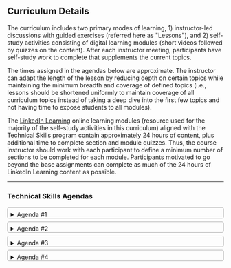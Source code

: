 ## Curriculum Details

<p>
    The curriculum includes two primary modes of learning, 1) instructor-led discussions with guided exercises (referred
    here as "Lessons"), and 2) self-study activities consisting of digital learning modules (short videos followed by
    quizzes on the content). After each instructor meeting, participants have self-study work to complete that
    supplements the current topics.
</p>
<p>
    The times assigned in the agendas below are approximate. The instructor can adapt the length of the lesson by
    reducing depth on certain topics while maintaining the minimum breadth and coverage of defined topics (i.e., lessons
    should be shortened uniformly to maintain coverage of all curriculum topics instead of taking a deep dive into the
    first few topics and not having time to expose students to all modules).
</p>
<p>
    The <a href="https://www.linkedin.com/learning/" target="_blank">LinkedIn Learning</a> online learning modules
    (resource used for the majority of the self-study activities in this curriculum) aligned with the Technical Skills
    program contain approximately 24 hours of content, plus additional time to complete section and module quizzes.
    Thus, the course instructor should work with each participant to define a minimum number of sections to be completed
    for each module. Participants motivated to go beyond the base assignments can complete as much of the 24 hours of
    LinkedIn Learning content as possible.
</p>
<hr>
<style>
    details {
        border: 1px solid #aaa;
        border-radius: 4px;
        padding: 0.5em 0.5em 0;
        margin-bottom: 0.5em;
    }

    summary {
        font-weight: bold;
        margin: -0.5em -0.5em 0;
        padding: 0.5em;
        background-color: #777777;
        color: white;
    }

    details[open] {
        padding: 0.5em;
        margin-bottom: 0.5em;
    }

    details[open] summary {
        border-bottom: 1px solid #aaa;
        margin-bottom: 0.5em;
        background-color: #e94600;
    }

    .active, summary:hover {
        background-color: #e94600;
    }

    .thick {
        border-bottom: 0.01em solid #8c8b8b;
    }

    .table-style {
        font-family: "Roboto Slab", ff-tisa-web-pro, Georgia, Arial, sans-serif;
        border-collapse: collapse;
        width: 100%;
        padding-left: 1em;
        font-size: 0.9em;
    }

    .table-style td, .table-style th {
        border: 1px solid #ddd;
        padding: 8px;
    }

    .table-style tr:nth-child(even) {
        background-color: #f2f2f2;
    }

    .table-style tr:hover {
        background-color: #ddd;
    }

    .table-style th {
        padding-top: 12px;
        padding-bottom: 12px;
        text-align: left;
        background-color: #777777;
        color: white;
    }

    .indent-paragraph {
        padding-left: 1em;
        padding-right: 1em;
    }
</style>

### Technical Skills Agendas

<!-- AGENDA #1 -->
<details>
    <summary>Agenda #1</summary>
    <div class="card">
        <h3>Lesson Overview</h3>
        <div class="container">
            <p>This first lesson begins with any enrollment and orientation process steps necessary to start. Next,
                provide students with
                an overview of the curriculum. This first lesson is designed to provide some initial context to why
                they will be learning the technical skills ahead. Videos and discussions regarding topics such as
                learning how
                computers work and the relationship between computer hardware and software will help provide context
                and excitement for the technical material that follows. Learning content produced by <a
                        href="https://code.org" target="_blank">Code.org</a> is
                designed to get people interested in learning about computers and software development. A selection of
                their
                videos covers topics relevant to this curriculum, and are fairly short and of professional
                quality. The instructor can play the videos and engage in discussions after each.</p>
            <p>
            <p><em>Example Video:<br></em>
                <iframe width="560" height="315" src="https://www.youtube.com/embed/OAx_6-wdslM?si=nXQHawBbTCdccXcc"
                        title="YouTube video player" frameborder="0"
                        allow="accelerometer; autoplay; clipboard-write; encrypted-media; gyroscope; picture-in-picture; web-share"
                        allowfullscreen></iframe>
            </p>
            <p class="indent-paragraph">
            <hr>
            <h3>Lesson Plan</h3>
            <ol>
                <li>Welcome students to the program. Complete any orientation steps as necessary to begin.</li>
                <li>Provide students with an overview of the Technical Skills curriculum, including the modules that
                    will be covered and the format of the various learning activities (e.g., instructor-led lessons and
                    online digital learning modules (e.g., the <a href="https://www.linkedin.com/learning/"
                                                                  target="_blank">LinkedIn Learning</a> platform).
                </li>
                <li>Make sure participants are settled in, answer any questions, and transition to the first lesson.
                    Review the lesson presentation for 'Computer Hardware' by clicking the 'Lesson
                    Presentation' (link located on row #2 in the table below).
                </li>
                <li>Play linked videos and engage in group discussion after each.</li>
                <li>Next, move on to the topic of Computer Networking. Review the lesson presentation for
                    'How Computer Networks Work' by clicking the 'Lesson Presentation' (link located on row #3 in the
                    table below)
                </li>
                <li>Play linked videos and engage in group discussion after each.</li>
                <li>Explain the concept of 'Self-Study' (i.e., work that participants will complete prior to the next
                    meeting) and assign their first LinkedIn Learning modules in preparation
                    for next session.
                </li>
                <li>Check in with students before the end of the session to gauge how they are feeling at the end of
                    their first day. Ask: What questions do you have?
                </li>
            </ol>
            <table class="table-style">
                <tr>
                    <th>#</th>
                    <th>MODULE</th>
                    <th>TOPIC</th>
                    <th>RESOURCE</th>
                    <th>TIME</th>
                </tr>
                <tr>
                    <td>1</td>
                    <td>Welcome</td>
                    <td>Orientation materials</td>
                    <td>Enrollment documents</td>
                    <td>0:30</td>
                </tr>
                <tr>
                    <td>2</td>
                    <td>Hardware</td>
                    <td>
                        <ul>
                            <li>How Computers Work</li>
                            <li>Memory</li>
                            <li>Storage Devices</li>
                            <li>Motherboards</li>
                            <li>Power</li>
                            <li>Multifunctional Devices</li>
                        </ul>
                    </td>
                    <td>
                        <ul>
                            <li><a href="../file/Technical_Skills_Files/presentations/Computer_Hardware.pdf"
                                   target="_blank"><i
                                    class="fa fa-file" aria-hidden="true"></i> Lesson Presentation</a></li>
                            <li><a href="https://youtu.be/OAx_6-wdslM?si=1TWi_tLGqXTo_njs" target="_blank"><i
                                    class="fa fa-video-camera" aria-hidden="true"></i> How
                                Computers Work - 1</a></li>
                            <li><a href="https://youtu.be/mCq8-xTH7jA?si=k-Z28XQ7DPiz7c5n" target="_blank"><i
                                    class="fa fa-video-camera" aria-hidden="true"></i> How
                                Computers Work - 2</a></li>
                            <li><a href="https://youtu.be/92TaQRBwPSs?si=HevSLJpWGRd3KKe_" target="_blank"><i
                                    class="fa fa-video-camera" aria-hidden="true"></i> What
                                Do Computers Do?</a></li>
                            <li><a href="https://youtu.be/USCBCmwMCDA?si=5muhCiQMiwhEU4WS" target="_blank"><i
                                    class="fa fa-video-camera" aria-hidden="true"></i> Binary & Data</a></li>
                            <li><a href="https://youtu.be/ZoqMiFKspAA?si=VOVjd4kyhSPA8ITB" target="_blank"><i
                                    class="fa fa-video-camera" aria-hidden="true"></i> Circuits & Logic</a></li>
                            <li><a href="https://youtu.be/DKGZlaPlVLY?si=JNgSwEgTKbEFigcn" target="_blank"><i
                                    class="fa fa-video-camera" aria-hidden="true"></i> CPU, Memory, I/O</a></li>
                            <li><a href="https://youtu.be/xnyFYiK2rSY?si=0Wub3T0MdM94mp_2" target="_blank"><i
                                    class="fa fa-video-camera" aria-hidden="true"></i> Hardware & Software</a></li>
                        </ul>
                    </td>
                    <td>1:00</td>
                </tr>
                <tr>
                    <td>3</td>
                    <td>Networking</td>
                    <td>
                        <ul>
                            <li>How Networks Work</li>
                            <li>Network Devices</li>
                            <li>Wireless Network Standards</li>
                            <li>Network Services</li>
                            <li>Network Configurations</li>
                            <li>DNS Configuration</li>
                            <li>Internet Connections</li>
                            <li>Network Tools</li>
                            <li>Browser Security</li>
                        </ul>
                    </td>
                    <td>
                        <ul>
                            <li><a href="../file/Technical_Skills_Files/presentations/Computer_Networks.pdf"
                                   target="_blank"><i
                                    class="fa fa-file" aria-hidden="true"></i> Lesson Presentation</a></li>
                            <li><a href="https://youtu.be/Dxcc6ycZ73M?si=7vfpuhqbMWKwmbUj" target="_blank"><i
                                    class="fa fa-video-camera" aria-hidden="true"></i> What is the Internet?</a></li>
                            <li><a href="https://youtu.be/ZhEf7e4kopM?si=Zw4vsvZTH6XPjQx2" target="_blank"><i
                                    class="fa fa-video-camera" aria-hidden="true"></i> Wires, Cables & Wifi</a></li>
                            <li><a href="https://youtu.be/5o8CwafCxnU?si=3KDGiP25ceK43TBf" target="_blank"><i
                                    class="fa fa-video-camera" aria-hidden="true"></i> IP Addresses & DNS</a></li>
                            <li><a href="https://youtu.be/AYdF7b3nMto?si=GTfn3eJt-vhaR5K-" target="_blank"><i
                                    class="fa fa-video-camera" aria-hidden="true"></i> Packets & Routing</a></li>
                            <li><a href="https://youtu.be/kBXQZMmiA4s?si=VdkBXJRnJLbbQdqW" target="_blank"><i
                                    class="fa fa-video-camera" aria-hidden="true"></i> HTTP & HTML</a></li>
                            <li><a href="https://youtu.be/LVV_93mBfSU?si=YjSpGEDvVA23quV1" target="_blank"><i
                                    class="fa fa-video-camera" aria-hidden="true"></i> How Search Works</a></li>
                        </ul>
                    </td>
                    <td>1:00</td>
                </tr>
            </table>
        </div>
    </div>
    <hr class="thick">
    <h3>Self-Study</h3>
    <p class="indent-paragraph">Participants should work toward completion of the following before the next lesson:<br>
    <ol class="indent-paragraph">
        <li><em>LinkedIn Learning</em>: <strong>Computer Components and Peripherals for IT Technicians</strong></li>
        <li><em>LinkedIn Learning</em>: <strong>Networking Foundations: Networking Basics</strong></li>
    </ol>
    <p class="indent-paragraph">Section/Module Quizzes should be completed after watching the topic videos.
</details>
<!-- END AGENDA #1 -->

<!-- AGENDA #2 -->
<details>
    <summary>Agenda #2</summary>
    <div class="card">
        <h3>Lesson Overview</h3>
        <div class="container">
            <p>This second lesson covers the topics of Cloud Computing and Client-Side Virtualization. The lesson
                presentation covers important concepts, while the activity is designed to expose students to some of the
                major cloud vendors and their various service offerings. Two LinkedIn Learning modules round out the
                lesson: <em>Learning Cloud Computing: Core Concepts</em> and <em>Learning Virtualization.</em></p>
            <p class="indent-paragraph">
            <hr>
            <h3>Lesson Plan</h3>
            <ol>
                <li>Welcome students to the session. Ask how the first session went and field any questions regarding
                    the self-study assignments.
                </li>
                <li>Provide students with an overview of the plan for today's session.
                </li>
                <li>Next, transition to the first lesson. Review the lesson presentation for 'Virtualization and Cloud
                    Computing' by clicking the 'Lesson Presentation' (link located on row #1 in the table below).
                </li>
                <li>Play the three linked overview videos on Cloud Computing and discuss with students.</li>
                <li>ACTIVITY: students visit three major cloud providers' websites and explore offerings. Locate the
                    Documentation and gain familiarity with the information available and how to navigate the structure
                    and use the search features to quickly access the information. The instructor may select a specific
                    topic(s) from the documentation and have students practice their search skills to locate it.
                    Effectively using technical documentation is an important skill to develop.
                    <ul>
                        <li><a href="https://aws.amazon.com"
                               target="_blank"><i
                                class="fa fa-external-link" aria-hidden="true"></i> https://aws.amazon.com</a> and <a
                                href="https://docs.aws.amazon.com"
                                target="_blank"><i
                                class="fa fa-external-link" aria-hidden="true"></i> https://docs.aws.amazon.com</a></li>
                        <li><a href="https://azure.microsoft.com/en-us"
                               target="_blank"><i
                                class="fa fa-external-link" aria-hidden="true"></i>
                            https://azure.microsoft.com/en-us</a> and <a href="https://learn.microsoft.com/en-us/azure/"
                                                                         target="_blank"><i
                                class="fa fa-external-link" aria-hidden="true"></i>
                            https://learn.microsoft.com/en-us/azure/</a></li>
                        <li><a href="https://cloud.google.com/?hl=en"
                               target="_blank"><i
                                class="fa fa-external-link" aria-hidden="true"></i> https://cloud.google.com/?hl=en</a>
                            and <a href="https://cloud.google.com/docs/"
                                   target="_blank"><i
                                    class="fa fa-external-link" aria-hidden="true"></i>
                                https://cloud.google.com/docs/</a></li>
                    </ul>
                </li>
                <li>Check in with students before the end of the lesson to gauge how they are feeling at the end of
                    their second day. Ask: What questions do you have?
                </li>
            </ol>
            <table class="table-style">
                <tr>
                    <th>#</th>
                    <th>MODULE</th>
                    <th>TOPIC</th>
                    <th>RESOURCE</th>
                    <th>TIME</th>
                </tr>
                <tr>
                    <td>1</td>
                    <td>Virtualization & <br>Cloud Computing</td>
                    <td>
                        <ul>
                            <li>Cloud Computing</li>
                            <li>Client-Side Virtualization</li>
                        </ul>
                    </td>
                    <td>
                        <ul>
                            <li>
                                <a href="../file/Technical_Skills_Files/presentations/Virtualization_and_Cloud_Computing.pdf"
                                   target="_blank"><i
                                        class="fa fa-file" aria-hidden="true"></i> Lesson Presentation</a></li>
                            <li><a href="https://youtu.be/mxT233EdY5c?si=QiLYjKOxfsICkkUq" target="_blank"><i
                                    class="fa fa-video-camera" aria-hidden="true"></i> What is Cloud Computing?</a></li>
                            <li><a href="https://youtu.be/oPSHs71mTVU?si=_K17NZX08ScpuPBm" target="_blank"><i
                                    class="fa fa-video-camera" aria-hidden="true"></i> Microsoft Azure Overview</a></li>
                            <li><a href="https://youtu.be/4D3X6Xl5c_Y?si=EgvrQwVzeChsZO72" target="_blank"><i
                                    class="fa fa-video-camera" aria-hidden="true"></i> Google Cloud Platform</a></li>
                            <li>Activity: Cloud Vendors</li>
                            <li>After activity and discussion, begin <br>LinkedIn Learning modules</li>
                        </ul>
                    </td>
                    <td>2:00</td>
                </tr>
            </table>
        </div>
    </div>
    <hr class="thick">
    <h3>Self-Study</h3>
    <p class="indent-paragraph">Participants should work toward completion of the following before the next lesson:<br>
    <ol class="indent-paragraph">
        <li><em>LinkedIn Learning</em>: <strong>Learning Cloud Computing: Core Concepts</strong></li>
        <li><em>LinkedIn Learning</em>: <strong>Learning Virtualization</strong></li>
    </ol>
    <p class="indent-paragraph">Section/Module Quizzes should be completed after watching the topic videos.
</details>
<!-- END AGENDA #2 -->

<!-- AGENDA #3 -->
<details>
    <summary>Agenda #3</summary>
    <div class="card">
        <h3>Lesson Overview</h3>
        <div class="container">
            <p>The third agenda covers the modules on Hardware & Networking Troubleshooting and Operating Systems. Three
                LinkedIn Learning modules round out the
                lesson: <em>Troubleshooting Common PC Issues for Users</em>, <em>CompTIA A+ Core 2 (220-1102) Cert Prep:
                    3 Operating Systems.</em>, and <em>Cert Prep: LPI Linux Essentials (010-160)</em>. The third module,
                Linux Essentials contains some advanced content that will provide a challenge for students looking to go
                a bit beyond. The instructor should work with each student to set personal completion goals regarding
                this content.</p>
            <p class="indent-paragraph">
            <hr>
            <h3>Lesson Plan</h3>
            <ol>
                <li>Welcome students to the session. Ask how the previous session went and field any questions regarding
                    the self-study assignments.
                </li>
                <li>Provide students with an overview of the plan for today's meeting.
                </li>
                <li>Next, transition to the first lesson. Review the lesson presentation for 'Troubleshooting' by
                    clicking the 'Lesson Presentation' (link located on row #1 in the table below).
                </li>
                <li>Next, transition to the second lesson. Review the lesson presentation for 'Operating Systems' by
                    clicking the 'Lesson Presentation' (link located on row #2 in the table below).
                </li>
                <li>DEMO: Demonstrate command line use. Show students common commands such as changing directories,
                    creating and moving files, and executing scripts.
                </li>
                <li>Check in with students before the end of the lesson to gauge how they are feeling at the end of
                    their third meeting. Ask: What questions do you have?
                </li>
            </ol>
            <table class="table-style">
                <tr>
                    <th>#</th>
                    <th>MODULE</th>
                    <th>TOPIC</th>
                    <th>RESOURCE</th>
                    <th>TIME</th>
                </tr>
                <tr>
                    <td>1</td>
                    <td>Hardware & Networking <br>Troubleshooting</td>
                    <td>
                        <ul>
                            <li>Troubleshooting Mobile Device</li>
                            <li>Troubleshooting Networks</li>
                        </ul>
                    </td>
                    <td>
                        <ul>
                            <li><a href="../file/Technical_Skills_Files/presentations/Troubleshooting.pdf"
                                   target="_blank"><i
                                    class="fa fa-file" aria-hidden="true"></i> Lesson Presentation</a></li>
                        </ul>
                    </td>
                    <td>1:00</td>
                </tr>
                <tr>
                    <td>2</td>
                    <td>Operating Systems</td>
                    <td>
                        <ul>
                            <li>Windows Commands</li>
                            <li>The Windows OS</li>
                            <li>The Windows Command Panel</li>
                            <li>Windows Settings</li>
                            <li>Windows Networking</li>
                            <li>Installation Applications</li>
                            <li>Operating System Types</li>
                            <li>Installing Operating Systems</li>
                            <li>macOS</li>
                            <li>Linux Commands</li>
                        </ul>
                    </td>
                    <td>
                        <ul>
                            <li><a href="../file/Technical_Skills_Files/presentations/Operating_Systems.pdf"
                                   target="_blank"><i
                                    class="fa fa-file" aria-hidden="true"></i> Lesson Presentation</a></li>
                            <li><a href="https://www.w3schools.com/whatis/whatis_cli.asp" target="_blank"><i
                                    class="fa fa-external-link" aria-hidden="true"></i> Command Line Input</a></li>
                            <li>DEMO: Command Line Basics</li>
                            <li>After demo/discussion, begin <br>LinkedIn Learning modules</li>
                        </ul>
                    </td>
                    <td>1:00</td>
                </tr>
            </table>
        </div>
    </div>
    <hr class="thick">
    <h3>Self-Study</h3>
    <p class="indent-paragraph">Participants should work toward completion of the following before the next lesson:<br>
    <ol class="indent-paragraph">
        <li><em>LinkedIn Learning</em>: <strong>Troubleshooting Common PC Issues for Users</strong></li>
        <li><em>LinkedIn Learning</em>: <strong>CompTIA A+ Core 2 (220-1102) Cert Prep: 3 Operating Systems</strong>
        </li>
        <li><em>LinkedIn Learning</em>: <strong>Cert Prep: LPI Linux Essentials (010-160)</strong></li>
    </ol>
    <p class="indent-paragraph">Section/Module Quizzes should be completed after watching the topic videos.
</details>
<!-- END AGENDA #3 -->

<!-- AGENDA #4 -->
<details>
    <summary>Agenda #4</summary>
    <div class="card">
        <h3>Lesson Overview</h3>
        <div class="container">
            <p>This agenda contains two modules, Cybersecurity and Software Troubleshooting. The lesson presentation
                contains slides covering an overview of important cybersecurity topics, such as malware, wireless
                security, and social engineering. A selection of security-related videos (from Code.org) are linked in
                the lesson for the instructor to play and then engage in group discussion on the covered concepts. Next,
                the Software Troubleshooting module introduces common troubleshooting issues with steps
                to resolve and build a troubleshooting mindset. Two LinkedIn Learning modules round out the
                lesson: <em>IT Security Foundations: Core Concepts</em> and <em>IT Help Desk for Beginners.</em></p>
            <p class="indent-paragraph">
            <hr>
            <h3>Lesson Plan</h3>
            <ol>
                <li>Welcome students to the session. Ask how the previous session went and field any questions regarding
                    the self-study assignments.
                </li>
                <li>Provide students with an overview of the plan for today's meeting.
                </li>
                <li>Next, transition to the first lesson. Review the lesson presentation for 'Cybersecurity' by
                    clicking the 'Lesson Presentation' (link located on row #1 in the table below).
                </li>
                <li>Play the linked security-related videos from Code.org and discuss the concepts after each video.
                </li>
                <li>Next, transition to the second lesson. Review the presentation content for 'Software
                    Troubleshooting' by
                    clicking the 'Software Troubleshooting (link located on row #2 in the table below).
                </li>
                <li>Play the two provided videos and discuss the concepts after each video.</li>
                <li>Check in with students before the end of the lesson to gauge how they are feeling at the end of
                    their fourth meeting. Ask: What questions do you have?
                </li>
            </ol>
            <table class="table-style">
                <tr>
                    <th>#</th>
                    <th>MODULE</th>
                    <th>TOPIC</th>
                    <th>RESOURCE</th>
                    <th>TIME</th>
                </tr>
                <tr>
                    <td>1</td>
                    <td>Cybersecurity</td>
                    <td>
                        <ul>
                            <li>Wireless Security</li>
                            <li>Malware</li>
                            <li>Social Engineering</li>
                            <li>Windows Security</li>
                            <li>Security Best Practices</li>
                            <li>Mobile Device Security</li>
                            <li>Workstation Security</li>
                            <li>Data Destruction</li>
                            <li>SOHO Network</li>
                        </ul>
                    </td>
                    <td>
                        <ul>
                            <li><a href="../file/Technical_Skills_Files/presentations/Cybersecurity.pdf"
                                   target="_blank"><i
                                    class="fa fa-file" aria-hidden="true"></i> Lesson Presentation</a></li>
                            <li><a href="https://youtu.be/4J6FNRft9pQ?si=GyuWetwrKaEYY8y3" target="_blank"><i
                                    class="fa fa-video-camera" aria-hidden="true"></i> How Not To Get Hacked</a></li>
                            <li><a href="https://youtu.be/qLMIK5YVgfA?si=Z1MibmYx_DgpXybv" target="_blank"><i
                                    class="fa fa-video-camera" aria-hidden="true"></i> Passwords</a></li>
                            <li><a href="https://youtu.be/l9mEd8LOMl8?si=xx8-oL9omY2D92O-" target="_blank"><i
                                    class="fa fa-video-camera" aria-hidden="true"></i> Authentication & Device Locks</a>
                            </li>
                            <li><a href="https://youtu.be/YfiM8rXg3ug?si=PPH5N6XQkJwGrhlj" target="_blank"><i
                                    class="fa fa-video-camera" aria-hidden="true"></i> Phishing</a></li>
                            <li><a href="https://youtu.be/E3imvkP3IC0?si=gDbrWn3dmb0CMwgq" target="_blank"><i
                                    class="fa fa-video-camera" aria-hidden="true"></i> Websites & Wifi</a></li>
                        </ul>
                    </td>
                    <td>1:00</td>
                </tr>
                <tr>
                    <td>2</td>
                    <td>Software Troubleshooting</td>
                    <td>
                        <ul>
                            <li>Troubleshooting Security issues</li>
                            <li>Removing Malware</li>
                        </ul>
                    </td>
                    <td>
                        <ul>

                            <li>
                                <a href="https://edu.gcfglobal.org/en/computerbasics/basic-troubleshooting-techniques/1/"
                                   target="_blank"><i
                                        class="fa fa-external-link" aria-hidden="true"></i> Software Troubleshooting</a>
                            </li>
                            <li><a href="https://youtu.be/tAp6lsooLO4?si=Z627mK5v50I2JW0o" target="_blank"><i
                                    class="fa fa-video-camera" aria-hidden="true"></i> Troubleshooting is Critical in IT
                            </a></li>
                            <li><a href="https://youtu.be/Grl5sHgdli4?si=kDoMKK8I-4W3jcuL" target="_blank"><i
                                    class="fa fa-video-camera" aria-hidden="true"></i> Malware Overview</a></li>
                            <li>After discussion, begin <br>LinkedIn Learning modules</li>
                        </ul>
                    </td>
                    <td>1:00</td>
                </tr>
            </table>
        </div>
    </div>
    <hr class="thick">
    <h3>Self-Study</h3>
    <p class="indent-paragraph">Participants should work toward completion of the following before the next lesson:<br>
    <ol class="indent-paragraph">
        <li><em>LinkedIn Learning</em>: <strong>IT Security Foundations: Core Concepts</strong></li>
        <li><em>LinkedIn Learning</em>: <strong>IT Help Desk for Beginners</strong></li>
    </ol>
    <p class="indent-paragraph">Section/Module Quizzes should be completed after watching the topic videos.
</details>
<!-- END AGENDA #4 -->

<!-- AGENDA #5 -->
<details>
    <summary>Agenda #5</summary>
    <div class="card">
        <h3>Lesson Overview</h3>
        <div class="container">
            <p>This final agenda contains three modules: 1) Operational Procedures, 2) Privacy, Licensing, Policies, and
                3) Mobile Devices. The lesson content links to external website covering an overview of important IT
                helpdesk topics, such as common helpdesk issues and their resolutions. Only one LinkedIn Learning module
                is assigned, <em>CompTIA A+ Core 1 (220-1101) Cert Prep: 8 Portable Computing</em>, but students can
                complete any remaining self-study content to finish up the program.</p>

            <p class="indent-paragraph">
            <hr>
            <h3>Lesson Plan</h3>
            <ol>
                <li>Welcome students to the session. Ask how the previous session went and field any questions regarding
                    the self-study assignments.
                </li>
                <li>Provide students with an overview of the plan for today's meeting.
                </li>
                <li>Next, transition to the first lesson. Review the lesson material for the 'Operational
                    Procedures' module in the Resource cell (link located on row #1 in the table below).
                </li>
                <li>Play the linked 'Software: Installation, Removal, and Everything in Between' video discuss the
                    concepts after each video.
                </li>
                <li>Next, transition to the second lesson. Review the content for the 'Privacy, Licensing, Policies'
                    module in the Resource cell (link located on row #2 in the table below).
                </li>
                <li>Next, transition to the final lesson. Review the content for the 'Mobile Devices' module in the
                    Resource cell (link located on row #3 in the table below).
                </li>
                <li>Check in with students before the end of the lesson to gauge how they are feeling at the end of
                    their final meeting. Ask: What questions do you have? Ask: What went well? Ask: What could be
                    improved upon?
                </li>
            </ol>
            <table class="table-style">
                <tr>
                    <th>#</th>
                    <th>MODULE</th>
                    <th>TOPIC</th>
                    <th>RESOURCE</th>
                    <th>TIME</th>
                </tr>
                <tr>
                    <td>1</td>
                    <td>Operational Procedures</td>
                    <td>
                        <ul>
                            <li>Documentation and Support Systems</li>
                            <li>Change Management</li>
                            <li>Backup and Recovery</li>
                            <li>Safety Procedures</li>
                        </ul>
                    </td>
                    <td>
                        <ul>
                            <li><a href="https://www.suptask.com/blog/help-desk-troubleshooting-guide"
                                   target="_blank"><i
                                    class="fa fa-external-link" aria-hidden="true"></i> IT Helpdesk Guide</a></li>
                            <li>
                                <a href="https://www.alert-software.com/blog/the-most-common-helpdesk-problems-and-how-to-solve-them"
                                   target="_blank"><i
                                        class="fa fa-external-link" aria-hidden="true"></i> Common Helpdesk Problems</a>
                            </li>
                            <li>
                                <a href="https://youtu.be/G7hBtzi8D0o?si=REj_o6shUmjNMaat"
                                   target="_blank"><i
                                        class="fa fa-video-camera" aria-hidden="true"></i> Software Installation</a>
                            </li>
                        </ul>
                    </td>
                    <td>1:00</td>
                </tr>
                <tr>
                    <td>2</td>
                    <td>Privacy, Licensing, Policies</td>
                    <td>
                        <ul>
                            <li>Communication and Professionalism</li>
                            <li>Scripting</li>
                            <li>Remote Access</li>
                        </ul>
                    </td>
                    <td>
                        <ul>
                            <li><a href="https://youtu.be/lJC_sJ6jhDo?si=G-PkCmUDX9f3_4L7" target="_blank"><i
                                    class="fa fa-video-camera" aria-hidden="true"></i> Intro to IT Support</a></li>
                            <li><a href="https://youtu.be/f_c7PrH3rX8?si=3GSIAGUwlg6PBRVi" target="_blank"><i
                                    class="fa fa-video-camera" aria-hidden="true"></i> IT Support</a></li>
                            <li><a href="https://youtu.be/9q44g-1wgrQ?si=0dYjV3hSPObQ0Ia2" target="_blank"><i
                                    class="fa fa-video-camera" aria-hidden="true"></i> IT Customer Service</a></li>

                        </ul>
                    </td>
                    <td>0:30</td>
                </tr>
                <tr>
                    <td>3</td>
                    <td>Mobile Devices</td>
                    <td>
                        <ul>
                            <li>Introduction to Mobile Devices</li>
                            <li>Mobile Device Configuration</li>
                            <li>Mobile Device Connectivity</li>
                            <li>Troubleshooting Mobile Devices</li>
                            <li>Troubleshooting Mobile Device Security</li>
                        </ul>
                    </td>
                    <td>
                        <ul>
                            <li><a href="https://youtu.be/nPVAAapx_5s?si=vGdMApfLbntWLMIH" target="_blank"><i
                                    class="fa fa-video-camera" aria-hidden="true"></i> Mobile Device Support</a></li>
                            <li>After discussion, begin <br>LinkedIn Learning module</li>
                        </ul>
                    </td>
                    <td>0:30</td>
                </tr>
            </table>
        </div>
    </div>
    <hr class="thick">
    <h3>Self-Study</h3>
    <p class="indent-paragraph">Participants should work toward completion of the following:<br>
    <ol class="indent-paragraph">
        <li><em>LinkedIn Learning</em>: <strong>CompTIA A+ Core 1 (220-1101) Cert Prep: 8 Portable Computing</strong>
        </li>
    </ol>
    <p class="indent-paragraph">Section/Module Quizzes should be completed after watching the topic videos.
</details>
<!-- END AGENDA #5 -->
<hr>